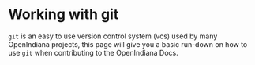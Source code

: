 # Working with git

`git` is an easy to use version control system (vcs) used by many OpenIndiana
projects, this page will give you a basic run-down on how to use `git` when
contributing to the OpenIndiana Docs.
